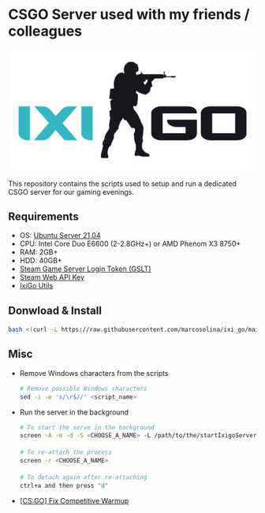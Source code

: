# CSGO Server used with my friends / colleagues

![Logo](./Misc/Pictures/ixigo-logo.png)

This repository contains the scripts used to setup and run a dedicated CSGO server for our gaming evenings.

## Requirements

- OS: [Ubuntu Server 21.04](https://releases.ubuntu.com/21.04/ubuntu-21.04-live-server-amd64.iso)
- CPU: Intel Core Duo E6600 (2-2.8GHz+) or AMD Phenom X3 8750+
- RAM: 2GB+
- HDD: 40GB+
- [Steam Game Server Login Token (GSLT)](https://developer.valvesoftware.com/wiki/Counter-Strike:_Global_Offensive_Dedicated_Servers)
- [Steam Web API Key](https://developer.valvesoftware.com/wiki/CSGO_Workshop_For_Server_Operators)
- [IxiGo Utils](https://github.com/marcosolina/csgo_util)

## Donwload & Install

~~~~bash
bash <(curl -L https://raw.githubusercontent.com/marcosolina/ixi_go/main/Scripts/setup.sh)
~~~~

## Misc

- Remove Windows characters from the scripts

  ~~~~bash
  # Remove possible Windows characters
  sed -i -e 's/\r$//' <script_name>
  ~~~~
  
- Run the server in the background
  ~~~~bash
  # To start the serve in the background
  screen -A -m -d -S <CHOOSE_A_NAME> -L /path/to/the/startIxigoServer.sh
  
  # To re-attach the process
  screen -r <CHOOSE_A_NAME>
  
  # To detach again after re-attaching
  ctrl+a and then press "d"
  ~~~~

- [\[CS:GO\] Fix Competitive Warmup](https://forums.alliedmods.net/showthread.php?t=329053)
